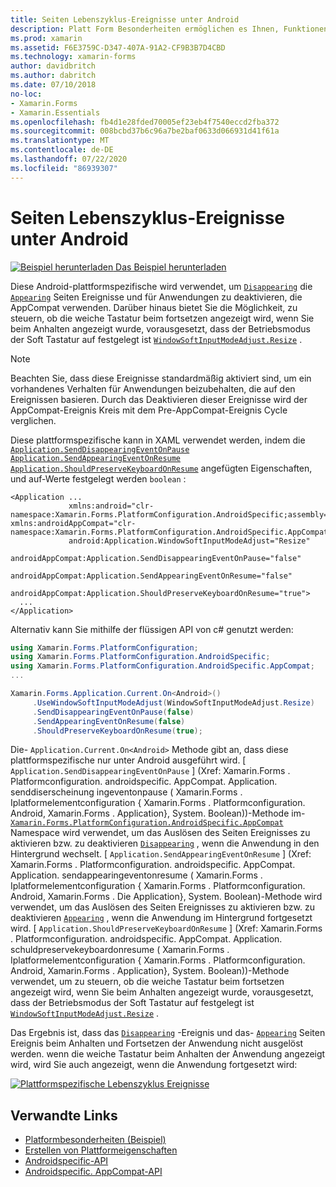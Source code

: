 ```yaml
---
title: Seiten Lebenszyklus-Ereignisse unter Android
description: Platt Form Besonderheiten ermöglichen es Ihnen, Funktionen zu nutzen, die nur auf einer bestimmten Plattform verfügbar sind, ohne dass benutzerdefinierte Renderer oder Effekte implementiert werden. In diesem Artikel wird erläutert, wie Sie die plattformspezifische Android-Anwendung nutzen, die das Verschwinden und die Anzeige von Seiten Ereignissen für die Anwendungs Unterbrechung bzw. Fortsetzung deaktiviert.
ms.prod: xamarin
ms.assetid: F6E3759C-D347-407A-91A2-CF9B3B7D4CBD
ms.technology: xamarin-forms
author: davidbritch
ms.author: dabritch
ms.date: 07/10/2018
no-loc:
- Xamarin.Forms
- Xamarin.Essentials
ms.openlocfilehash: fb4d1e28fded70005ef23eb4f7540eccd2fba372
ms.sourcegitcommit: 008bcbd37b6c96a7be2baf0633d066931d41f61a
ms.translationtype: MT
ms.contentlocale: de-DE
ms.lasthandoff: 07/22/2020
ms.locfileid: "86939307"
---
```

# <a name="page-lifecycle-events-on-android"></a>Seiten Lebenszyklus-Ereignisse unter Android

[![Beispiel herunterladen](~/media/shared/download.png) Das Beispiel herunterladen](https://docs.microsoft.com/samples/xamarin/xamarin-forms-samples/userinterface-platformspecifics)

Diese Android-plattformspezifische wird verwendet, um [`Disappearing`](xref:Xamarin.Forms.Page.Appearing) die [`Appearing`](xref:Xamarin.Forms.Page.Appearing) Seiten Ereignisse und für Anwendungen zu deaktivieren, die AppCompat verwenden. Darüber hinaus bietet Sie die Möglichkeit, zu steuern, ob die weiche Tastatur beim fortsetzen angezeigt wird, wenn Sie beim Anhalten angezeigt wurde, vorausgesetzt, dass der Betriebsmodus der Soft Tastatur auf festgelegt ist [`WindowSoftInputModeAdjust.Resize`](xref:Xamarin.Forms.PlatformConfiguration.AndroidSpecific.WindowSoftInputModeAdjust.Resize) .

> [!NOTE]
> Beachten Sie, dass diese Ereignisse standardmäßig aktiviert sind, um ein vorhandenes Verhalten für Anwendungen beizubehalten, die auf den Ereignissen basieren. Durch das Deaktivieren dieser Ereignisse wird der AppCompat-Ereignis Kreis mit dem Pre-AppCompat-Ereignis Cycle verglichen.

Diese plattformspezifische kann in XAML verwendet werden, indem die [`Application.SendDisappearingEventOnPause`](xref:Xamarin.Forms.PlatformConfiguration.AndroidSpecific.AppCompat.Application.SendDisappearingEventOnPauseProperty) [`Application.SendAppearingEventOnResume`](xref:Xamarin.Forms.PlatformConfiguration.AndroidSpecific.AppCompat.Application.SendAppearingEventOnResumeProperty) [`Application.ShouldPreserveKeyboardOnResume`](xref:Xamarin.Forms.PlatformConfiguration.AndroidSpecific.AppCompat.Application.ShouldPreserveKeyboardOnResumeProperty) angefügten Eigenschaften, und auf-Werte festgelegt werden `boolean` :

```xaml
<Application ...
             xmlns:android="clr-namespace:Xamarin.Forms.PlatformConfiguration.AndroidSpecific;assembly=Xamarin.Forms.Core"             xmlns:androidAppCompat="clr-namespace:Xamarin.Forms.PlatformConfiguration.AndroidSpecific.AppCompat;assembly=Xamarin.Forms.Core"
             android:Application.WindowSoftInputModeAdjust="Resize"
             androidAppCompat:Application.SendDisappearingEventOnPause="false"
             androidAppCompat:Application.SendAppearingEventOnResume="false"
             androidAppCompat:Application.ShouldPreserveKeyboardOnResume="true">
  ...
</Application>
```

Alternativ kann Sie mithilfe der flüssigen API von c# genutzt werden:

```csharp
using Xamarin.Forms.PlatformConfiguration;
using Xamarin.Forms.PlatformConfiguration.AndroidSpecific;
using Xamarin.Forms.PlatformConfiguration.AndroidSpecific.AppCompat;
...

Xamarin.Forms.Application.Current.On<Android>()
     .UseWindowSoftInputModeAdjust(WindowSoftInputModeAdjust.Resize)
     .SendDisappearingEventOnPause(false)
     .SendAppearingEventOnResume(false)
     .ShouldPreserveKeyboardOnResume(true);
```

Die- `Application.Current.On<Android>` Methode gibt an, dass diese plattformspezifische nur unter Android ausgeführt wird. [ `Application.SendDisappearingEventOnPause` ] (Xref: Xamarin.Forms . Platformconfiguration. androidspecific. AppCompat. Application. senddiserscheinung ingeventonpause ( Xamarin.Forms . Iplatformelementconfiguration { Xamarin.Forms . Platformconfiguration. Android, Xamarin.Forms . Application}, System. Boolean))-Methode im- [`Xamarin.Forms.PlatformConfiguration.AndroidSpecific.AppCompat`](xref:Xamarin.Forms.PlatformConfiguration.AndroidSpecific.AppCompat) Namespace wird verwendet, um das Auslösen des Seiten Ereignisses zu aktivieren bzw. zu deaktivieren [`Disappearing`](xref:Xamarin.Forms.Page.Appearing) , wenn die Anwendung in den Hintergrund wechselt. [ `Application.SendAppearingEventOnResume` ] (Xref: Xamarin.Forms . Platformconfiguration. androidspecific. AppCompat. Application. sendappearingeventonresume ( Xamarin.Forms . Iplatformelementconfiguration { Xamarin.Forms . Platformconfiguration. Android, Xamarin.Forms . Die Application}, System. Boolean)-Methode wird verwendet, um das Auslösen des Seiten Ereignisses zu aktivieren bzw. zu deaktivieren [`Appearing`](xref:Xamarin.Forms.Page.Appearing) , wenn die Anwendung im Hintergrund fortgesetzt wird. [ `Application.ShouldPreserveKeyboardOnResume` ] (Xref: Xamarin.Forms . Platformconfiguration. androidspecific. AppCompat. Application. schuldpreservekeyboardonresume ( Xamarin.Forms . Iplatformelementconfiguration { Xamarin.Forms . Platformconfiguration. Android, Xamarin.Forms . Application}, System. Boolean))-Methode verwendet, um zu steuern, ob die weiche Tastatur beim fortsetzen angezeigt wird, wenn Sie beim Anhalten angezeigt wurde, vorausgesetzt, dass der Betriebsmodus der Soft Tastatur auf festgelegt ist [`WindowSoftInputModeAdjust.Resize`](xref:Xamarin.Forms.PlatformConfiguration.AndroidSpecific.WindowSoftInputModeAdjust.Resize) .

Das Ergebnis ist, dass das [`Disappearing`](xref:Xamarin.Forms.Page.Appearing) -Ereignis und das- [`Appearing`](xref:Xamarin.Forms.Page.Appearing) Seiten Ereignis beim Anhalten und Fortsetzen der Anwendung nicht ausgelöst werden. wenn die weiche Tastatur beim Anhalten der Anwendung angezeigt wird, wird Sie auch angezeigt, wenn die Anwendung fortgesetzt wird:

[![Plattformspezifische Lebenszyklus Ereignisse](page-lifecycle-events-images/keyboard-on-resume.png)](page-lifecycle-events-images/keyboard-on-resume-large.png#lightbox "Plattformspezifische Lebenszyklus Ereignisse")

## <a name="related-links"></a>Verwandte Links

- [Platformbesonderheiten (Beispiel)](https://docs.microsoft.com/samples/xamarin/xamarin-forms-samples/userinterface-platformspecifics)
- [Erstellen von Plattformeigenschaften](~/xamarin-forms/platform/platform-specifics/index.md#creating-platform-specifics)
- [Androidspecific-API](xref:Xamarin.Forms.PlatformConfiguration.AndroidSpecific)
- [Androidspecific. AppCompat-API](xref:Xamarin.Forms.PlatformConfiguration.AndroidSpecific.AppCompat)
